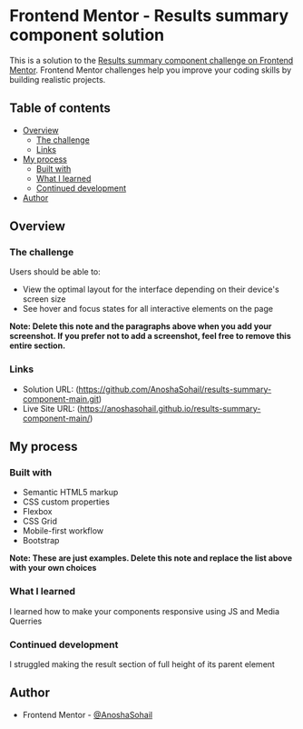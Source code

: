 # Frontend Mentor - Results summary component solution

This is a solution to the [Results summary component challenge on Frontend Mentor](https://www.frontendmentor.io/challenges/results-summary-component-CE_K6s0maV). Frontend Mentor challenges help you improve your coding skills by building realistic projects. 

## Table of contents

- [Overview](#overview)
  - [The challenge](#the-challenge)
  - [Links](#links)
- [My process](#my-process)
  - [Built with](#built-with)
  - [What I learned](#what-i-learned)
  - [Continued development](#continued-development)
- [Author](#author)



## Overview

### The challenge

Users should be able to:

- View the optimal layout for the interface depending on their device's screen size
- See hover and focus states for all interactive elements on the page


**Note: Delete this note and the paragraphs above when you add your screenshot. If you prefer not to add a screenshot, feel free to remove this entire section.**

### Links

- Solution URL: (https://github.com/AnoshaSohail/results-summary-component-main.git)
- Live Site URL: (https://anoshasohail.github.io/results-summary-component-main/)

## My process

### Built with

- Semantic HTML5 markup
- CSS custom properties
- Flexbox
- CSS Grid
- Mobile-first workflow
- Bootstrap

**Note: These are just examples. Delete this note and replace the list above with your own choices**

### What I learned

I learned how to make your components responsive using JS and Media Querries

### Continued development

I struggled making the result section of full height of its parent element  
## Author
- Frontend Mentor - [@AnoshaSohail](https://www.frontendmentor.io/profile/AnoshaSohail)
